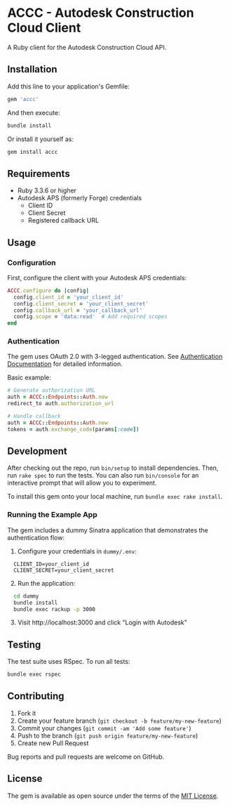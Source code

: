 # ACCC - Autodesk Construction Cloud Client

A Ruby client for the Autodesk Construction Cloud API.

## Installation

Add this line to your application's Gemfile:

```ruby
gem 'accc'
```

And then execute:

```bash
bundle install
```

Or install it yourself as:

```bash
gem install accc
```

## Requirements

- Ruby 3.3.6 or higher
- Autodesk APS (formerly Forge) credentials
  - Client ID
  - Client Secret
  - Registered callback URL

## Usage

### Configuration

First, configure the client with your Autodesk APS credentials:

```ruby
ACCC.configure do |config|
  config.client_id = 'your_client_id'
  config.client_secret = 'your_client_secret'
  config.callback_url = 'your_callback_url'
  config.scope = 'data:read'  # Add required scopes
end
```

### Authentication

The gem uses OAuth 2.0 with 3-legged authentication. See [Authentication Documentation](lib/accc/endpoints/README.md) for detailed information.

Basic example:

```ruby
# Generate authorization URL
auth = ACCC::Endpoints::Auth.new
redirect_to auth.authorization_url

# Handle callback
auth = ACCC::Endpoints::Auth.new
tokens = auth.exchange_code(params[:code])
```

## Development

After checking out the repo, run `bin/setup` to install dependencies. Then, run `rake spec` to run the tests. You can also run `bin/console` for an interactive prompt that will allow you to experiment.

To install this gem onto your local machine, run `bundle exec rake install`.

### Running the Example App

The gem includes a dummy Sinatra application that demonstrates the authentication flow:

1. Configure your credentials in `dummy/.env`:

```ascii
  CLIENT_ID=your_client_id
  CLIENT_SECRET=your_client_secret
```

2. Run the application:

```bash
  cd dummy
  bundle install
  bundle exec rackup -p 3000
```

3. Visit http://localhost:3000 and click "Login with Autodesk"

## Testing

The test suite uses RSpec. To run all tests:

```bash
bundle exec rspec
```

## Contributing

1. Fork it
2. Create your feature branch (`git checkout -b feature/my-new-feature`)
3. Commit your changes (`git commit -am 'Add some feature'`)
4. Push to the branch (`git push origin feature/my-new-feature`)
5. Create new Pull Request

Bug reports and pull requests are welcome on GitHub.

## License

The gem is available as open source under the terms of the [MIT License](https://opensource.org/licenses/MIT). 